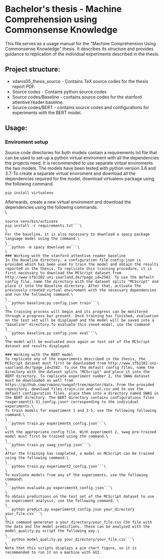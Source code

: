 # Bachelor's thesis - Machine Comprehension using Commonsense Knowledge
This file serves as a usage manual for the "Machine Comprehension Using Commonsense Knowledge" thesis. It describes its structure and provides guidance to replication of the individual experiments described in the thesis.


## Project structure:
- xdanis05_thesis_source - Contains TeX source codes for the thesis report PDF.
- Source codes - Contains python source codes
- Source codes/Baseline - contains source codes for the stanford attentive reader baseline.
- Source codes/BERT - contains source codes and configurations for experiments with the BERT model.



## Usage:
### Enviroment setup
Source code directories for both models contain a requirements.txt file that can be used to set-up a python virtual enviroment with all the dependencies the projects need. It is recommended to use separate virtual enviroments the two models. The models have been tested with python version 3.6 and 3.7. To create a separate virtual enviroment and download all the dependencies required for the model, download virtualenv package using the following command.
```
pip install virtualenv
```

Afterwards, create a new virtual enviroment and download the dependencies using the following commands.\
\
```virtualenv venv
source venv/bin/activate
pip install -r requirements.txt```\
\
For the baseline, it is also necessary to download a spacy package language model using the command.\
\
```python -m spacy download en```\
\
### Working with the stanford attentive reader baseline
In the Baseline directory, a configuration file config.json is provided which has been used to train the model and obtain the results reported in the thesis. To replicate this training procedure, it is first necessary to download the MCScript dataset from http://www.sfb1102.uni-saarland.de/?page_id=2582. To use the default config file, name the directory with the dataset splits "MCScript" and place it into the Baseline directory. After that, activate the previously created virtual enviroment with the necessary dependencies and run the following command.\
\
```python baseline.py config.json train```\
\
The training process will begin and its progress can be monitored through a progress bar present. Once training has finished, evaluation on the test set will be displayed and the model will be saved into a "baseline" directory.To evaluate this saved model, use the command
\
```python baseline.py config.json eval```\
\
The model will be evaluated once again on test set of the MCScript dataset and results displayed.

### Working with the BERT model
To replicate any of the experiments described in the thesis, the MCScript dataset must first be downloaded from http://www.sfb1102.uni-saarland.de/?page_id=2582. To use the default config files, name the directory with the dataset splits "MCScript" and place it into the BERT directory. To replicate experiment number 2, the SWAG dataset must be downloaded as well from https://github.com/rowanz/swagaf/tree/master/data. From the provided repository, download files train.csv and val.csv and to use the default configuration files, place them into a directory named SWAG in the BERT directory. The BERT directory contains configurations files *experiment{1-5}_config.json* corresponding to the individual experiments.\
To train models for experiment 1 and 3-5, use the following following command.\
\
```python train.py experimentX_config.json```\
\
with the appropriate config file. With experiment 2, swag pre-trained model must first be trained using the command.\
\
```python train.py swag_config.json```\
\
After the training has completed, a model on MCScript can be trained using the following command.\
\
```python train.py experiment2_config.json```\
\
To evaluate models from any of the experiments, use the following command\
\
```python evaluate.py experimentX_config.json```\
\
To obtain predictions on the test set of the MCScript dataset to use in experiment analysis, use the following command. \
\
```python predict.py experimentX_config.json your_directory your_file.csv```\
\
This command generates a your_directory/your_file.csv CSV file with the data and the model predictions. These can be analyzed with the model_quality.py script the following way.\
\
```python model_quality.py your_directory/your_file.csv```\
\
Note that this scripts displays a pie chart figure, so it is recommended to run it on a machine with GUI.
